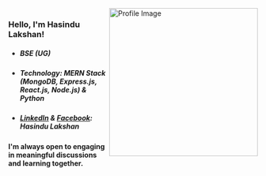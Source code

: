 <img align="right" width="300" src="https://user-images.githubusercontent.com/74038190/212257468-1e9a91f1-b626-4baa-b15d-5c385dfa7ed2.gif" alt="Profile Image" />

### Hello, I'm Hasindu Lakshan!
- ##### BSE (UG)
- ##### Technology: MERN Stack (MongoDB, Express.js, React.js, Node.js) & Python
- ##### [**LinkedIn**](https://www.linkedin.com/in/hasindulakshan/) & [**Facebook**](https://www.facebook.com/hasindu.lakshan.1272): Hasindu Lakshan

#### I'm always open to engaging in meaningful discussions and learning together.


